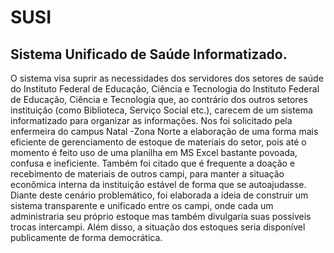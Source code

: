<h1>SUSI</h1>
<h2>Sistema Unificado de Saúde Informatizado.</h2>

<p>
O sistema visa suprir as necessidades dos servidores dos setores de saúde do Instituto Federal de Educação, Ciência e Tecnologia do Instituto Federal de Educação, Ciência e Tecnologia que, ao contrário dos outros setores instituição (como Biblioteca, Serviço Social etc.), carecem de um sistema informatizado para organizar as informações. Nos foi solicitado pela enfermeira do campus Natal -Zona Norte a elaboração de uma forma mais eficiente de gerenciamento de estoque de materiais do setor, pois até o momento é feito uso de uma planilha em MS Excel bastante povoada, confusa e ineficiente. Também foi citado que é frequente a doação e recebimento de materiais de outros campi, para manter a situação econômica interna da instituição estável de forma que se autoajudasse. Diante deste cenário problemático, foi elaborada a ideia de construir um sistema transparente e unificado entre os campi, onde cada um administraria seu próprio estoque mas também divulgaria suas possíveis trocas intercampi. Além disso, a situação dos estoques seria disponível publicamente de forma democrática.
</p>
